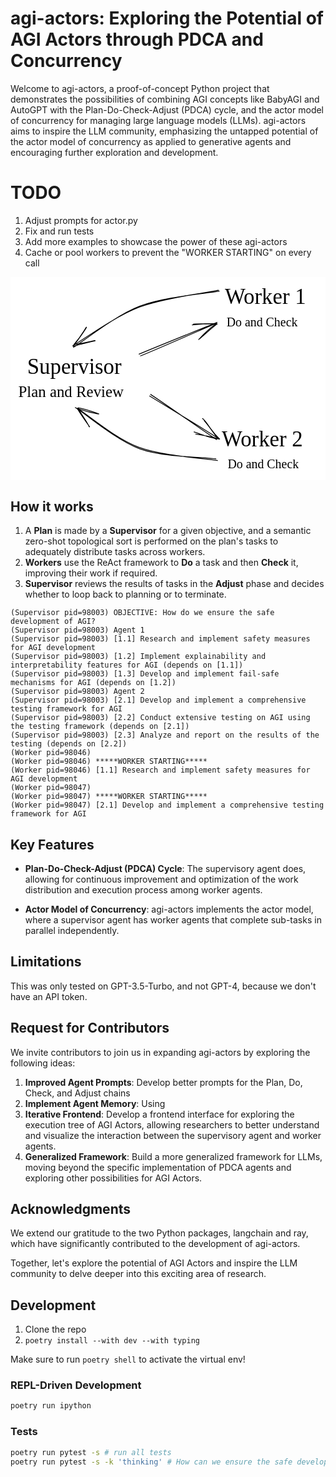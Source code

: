 # agi-actors: Exploring the Potential of AGI Actors through PDCA and Concurrency

Welcome to agi-actors, a proof-of-concept Python project that demonstrates the possibilities of combining AGI concepts like BabyAGI and AutoGPT with the Plan-Do-Check-Adjust (PDCA) cycle, and the actor model of concurrency for managing large language models (LLMs). agi-actors aims to inspire the LLM community, emphasizing the untapped potential of the actor model of concurrency as applied to generative agents and encouraging further exploration and development.

# TODO

1. Adjust prompts for actor.py
2. Fix and run tests
3. Add more examples to showcase the power of these agi-actors
4. Cache or pool workers to prevent the "WORKER STARTING" on every call

<svg version="1.1" xmlns="http://www.w3.org/2000/svg" viewBox="0 0 405.12786865234375 261.60223388671875" width="1215.3836059570312" height="784.8067016601562">
  <!-- svg-source:excalidraw -->
  <defs>
    <style class="style-fonts">
      @font-face {
        font-family: "Virgil";
        src: url("https://excalidraw.com/Virgil.woff2");
      }
      @font-face {
        font-family: "Cascadia";
        src: url("https://excalidraw.com/Cascadia.woff2");
      }
    </style>
  </defs>
  <rect x="0" y="0" width="405.12786865234375" height="261.60223388671875" fill="#ffffff"></rect><g transform="translate(21.462921142578125 100.00064086914062) rotate(0 68.8099594116211 17.5)"><text x="0" y="0" font-family="Virgil, Segoe UI Emoji" font-size="28px" fill="#000000" text-anchor="start" style="white-space: pre;" direction="ltr" dominant-baseline="text-before-edge">Supervisor</text></g><g transform="translate(275.7208557128906 10) rotate(0 55.509979248046875 17.5)"><text x="0" y="0" font-family="Virgil, Segoe UI Emoji" font-size="28px" fill="#000000" text-anchor="start" style="white-space: pre;" direction="ltr" dominant-baseline="text-before-edge">Worker 1</text></g><g transform="translate(271.7599182128906 192.89703369140625) rotate(0 61.68397521972656 17.5)"><text x="0" y="0" font-family="Virgil, Segoe UI Emoji" font-size="28px" fill="#000000" text-anchor="start" style="white-space: pre;" direction="ltr" dominant-baseline="text-before-edge">Worker 2</text></g><g stroke-linecap="round"><g transform="translate(166.17229669812434 99.91926863618119) rotate(0 49.38019179938675 -20.00074566118731)"><path d="M-0.78 -0.7 C15.74 -7.8, 82.89 -34.8, 99.54 -41.54 M1.01 1.54 C17.35 -4.92, 82.51 -33.55, 98.73 -40.5" stroke="#000000" stroke-width="1" fill="none"></path></g><g transform="translate(166.17229669812434 99.91926863618119) rotate(0 49.38019179938675 -20.00074566118731)"><path d="M75.78 -19.44 C82.53 -26.91, 90.51 -34.25, 98.22 -39.83 M77.19 -20.54 C85.2 -27.19, 90.89 -32.97, 99.64 -39.56" stroke="#000000" stroke-width="1" fill="none"></path></g><g transform="translate(166.17229669812434 99.91926863618119) rotate(0 49.38019179938675 -20.00074566118731)"><path d="M67.61 -38.27 C77.27 -39.35, 88 -40.37, 98.22 -39.83 M69.02 -39.37 C79.49 -39.89, 87.82 -39.57, 99.64 -39.56" stroke="#000000" stroke-width="1" fill="none"></path></g></g><mask></mask><g stroke-linecap="round"><g transform="translate(179.80511241243812 152.0867518899563) rotate(0 43.26261149779134 27.97913325763696)"><path d="M0.43 -1.06 C14.8 8.37, 70.95 47.59, 85.22 57.02 M-0.8 1 C14.01 10.07, 73.02 46.15, 87.33 55.42" stroke="#000000" stroke-width="1" fill="none"></path></g><g transform="translate(179.80511241243812 152.0867518899563) rotate(0 43.26261149779134 27.97913325763696)"><path d="M56.23 47.23 C66.02 49.82, 69.87 53.66, 89.09 56.32 M58.43 50.06 C69.3 51.72, 78.11 53.46, 86.69 55.7" stroke="#000000" stroke-width="1" fill="none"></path></g><g transform="translate(179.80511241243812 152.0867518899563) rotate(0 43.26261149779134 27.97913325763696)"><path d="M67.12 29.84 C74.62 36.23, 76.12 43.82, 89.09 56.32 M69.32 32.67 C76.28 40.59, 81.17 48.58, 86.69 55.7" stroke="#000000" stroke-width="1" fill="none"></path></g></g><mask></mask><g transform="translate(277.8252258300781 48.96453857421875) rotate(0 53.68797302246094 10)"><text x="0" y="0" font-family="Virgil, Segoe UI Emoji" font-size="16px" fill="#000000" text-anchor="start" style="white-space: pre;" direction="ltr" dominant-baseline="text-before-edge">Do and Check</text></g><g transform="translate(279.23741149902344 231.60223388671875) rotate(0 53.68797302246094 10)"><text x="0" y="0" font-family="Virgil, Segoe UI Emoji" font-size="16px" fill="#000000" text-anchor="start" style="white-space: pre;" direction="ltr" dominant-baseline="text-before-edge">Do and Check</text></g><g stroke-linecap="round"><g transform="translate(267.5461120605469 18.40331754371482) rotate(0 -93.33202151108549 35.285987398878135)"><path d="M0.95 -0.25 C-15.78 2.91, -70.08 6.98, -101.33 19.02 C-132.59 31.06, -172.43 63.19, -186.56 72 M-0.01 -1.43 C-16.83 1.94, -71.09 8.65, -102.35 20.59 C-133.62 32.54, -173.68 62.03, -187.62 70.23" stroke="#000000" stroke-width="1" fill="none"></path></g><g transform="translate(267.5461120605469 18.40331754371482) rotate(0 -93.33202151108549 35.285987398878135)"><path d="M-169.95 46.07 C-173.44 50.86, -175.78 56.88, -186.05 68.46 M-169.92 46.57 C-173.25 52.31, -178.02 58.54, -186.73 70.72" stroke="#000000" stroke-width="1" fill="none"></path></g><g transform="translate(267.5461120605469 18.40331754371482) rotate(0 -93.33202151108549 35.285987398878135)"><path d="M-158.79 63.29 C-164.78 64.33, -169.62 66.5, -186.05 68.46 M-158.76 63.79 C-165.05 65.07, -172.67 66.89, -186.73 70.72" stroke="#000000" stroke-width="1" fill="none"></path></g></g><mask></mask><g stroke-linecap="round"><g transform="translate(264.5134582519531 234.69974263374252) rotate(0 -89.77789442125248 -32.77647147249874)"><path d="M-0.34 -0.86 C-16.87 -3.26, -68.29 -2.79, -98.44 -13.79 C-128.6 -24.79, -167.41 -58.33, -181.24 -66.86 M1.69 1.3 C-15.1 -1.53, -69.55 -4.52, -99.62 -15.76 C-129.7 -26.99, -165.09 -57.55, -178.78 -66.09" stroke="#000000" stroke-width="1" fill="none"></path></g><g transform="translate(264.5134582519531 234.69974263374252) rotate(0 -89.77789442125248 -32.77647147249874)"><path d="M-151.32 -58.73 C-159.88 -62.36, -172.57 -65.66, -177.34 -66.4 M-150.81 -58.63 C-158.21 -59.32, -167.6 -62.07, -178.54 -65.43" stroke="#000000" stroke-width="1" fill="none"></path></g><g transform="translate(264.5134582519531 234.69974263374252) rotate(0 -89.77789442125248 -32.77647147249874)"><path d="M-163.29 -42.05 C-167.61 -51.68, -175.97 -61.01, -177.34 -66.4 M-162.77 -41.96 C-166.59 -47.66, -172.45 -55.31, -178.54 -65.43" stroke="#000000" stroke-width="1" fill="none"></path></g></g><mask></mask><g transform="translate(10 136.79254150390625) rotate(0 78.83995056152344 12.5)"><text x="0" y="0" font-family="Virgil, Segoe UI Emoji" font-size="20px" fill="#000000" text-anchor="start" style="white-space: pre;" direction="ltr" dominant-baseline="text-before-edge">Plan and Review</text></g>
</svg>

## How it works

1. A **Plan** is made by a **Supervisor** for a given objective, and a semantic zero-shot topological sort is performed on the plan's tasks to adequately distribute tasks across workers.
2. **Workers** use the ReAct framework to **Do** a task and then **Check** it, improving their work if required.
3. **Supervisor** reviews the results of tasks in the **Adjust** phase and decides whether to loop back to planning or to terminate.

```
(Supervisor pid=98003) OBJECTIVE: How do we ensure the safe development of AGI?
(Supervisor pid=98003) Agent 1
(Supervisor pid=98003) [1.1] Research and implement safety measures for AGI development
(Supervisor pid=98003) [1.2] Implement explainability and interpretability features for AGI (depends on [1.1])
(Supervisor pid=98003) [1.3] Develop and implement fail-safe mechanisms for AGI (depends on [1.2])
(Supervisor pid=98003) Agent 2
(Supervisor pid=98003) [2.1] Develop and implement a comprehensive testing framework for AGI
(Supervisor pid=98003) [2.2] Conduct extensive testing on AGI using the testing framework (depends on [2.1])
(Supervisor pid=98003) [2.3] Analyze and report on the results of the testing (depends on [2.2])
(Worker pid=98046)
(Worker pid=98046) *****WORKER STARTING*****
(Worker pid=98046) [1.1] Research and implement safety measures for AGI development
(Worker pid=98047)
(Worker pid=98047) *****WORKER STARTING*****
(Worker pid=98047) [2.1] Develop and implement a comprehensive testing framework for AGI
```

## Key Features

* **Plan-Do-Check-Adjust (PDCA) Cycle**: The supervisory agent does, allowing for continuous improvement and optimization of the work distribution and execution process among worker agents.

* **Actor Model of Concurrency**: agi-actors implements the actor model, where a supervisor agent has worker agents that complete sub-tasks in parallel independently.

## Limitations

This was only tested on GPT-3.5-Turbo, and not GPT-4, because we don't have an API token.

## Request for Contributors

We invite contributors to join us in expanding agi-actors by exploring the following ideas:

1. **Improved Agent Prompts**: Develop better prompts for the Plan, Do, Check, and Adjust chains
2. **Implement Agent Memory**: Using
3. **Iterative Frontend**: Develop a frontend interface for exploring the execution tree of AGI Actors, allowing researchers to better understand and visualize the interaction between the supervisory agent and worker agents.
4. **Generalized Framework**: Build a more generalized framework for LLMs, moving beyond the specific implementation of PDCA agents and exploring other possibilities for AGI Actors.

## Acknowledgments

We extend our gratitude to the two Python packages, langchain and ray, which have significantly contributed to the development of agi-actors.

Together, let's explore the potential of AGI Actors and inspire the LLM community to delve deeper into this exciting area of research.

## Development

1. Clone the repo
2. `poetry install --with dev --with typing`

Make sure to run `poetry shell` to activate the virtual env!

### REPL-Driven Development

```bash
poetry run ipython
```

### Tests

```bash
poetry run pytest -s # run all tests
poetry run pytest -s -k 'thinking' # How can we ensure the safe development of AGI?
```
